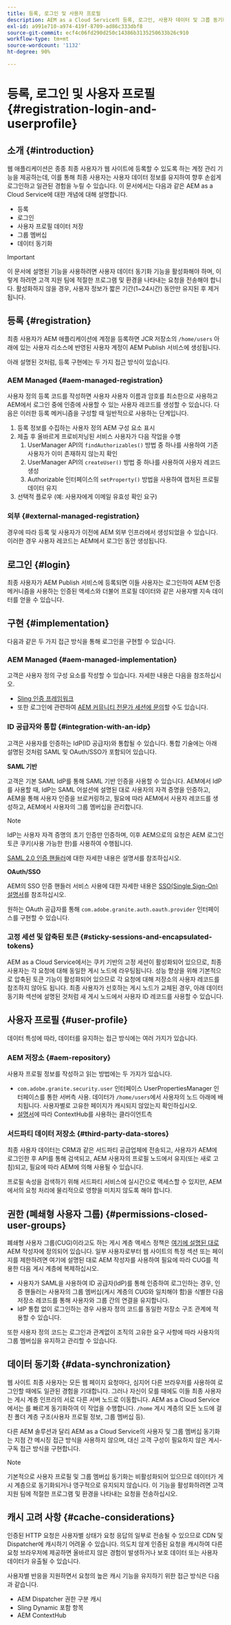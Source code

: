 ```yaml
---
title: 등록, 로그인 및 사용자 프로필
description: AEM as a Cloud Service의 등록, 로그인, 사용자 데이터 및 그룹 동기화에 대해 알아봅니다.
exl-id: a991e710-a974-419f-8709-ad86c333dbf8
source-git-commit: ecf4c06fd290d250c14386b3135250633b26c910
workflow-type: tm+mt
source-wordcount: '1132'
ht-degree: 90%

---
```


# 등록, 로그인 및 사용자 프로필 {#registration-login-and-userprofile}

## 소개 {#introduction}

웹 애플리케이션은 종종 최종 사용자가 웹 사이트에 등록할 수 있도록 하는 계정 관리 기능을 제공하는데, 이를 통해 최종 사용자는 사용자 데이터 정보를 유지하여 향후 손쉽게 로그인하고 일관된 경험을 누릴 수 있습니다. 이 문서에서는 다음과 같은 AEM as a Cloud Service에 대한 개념에 대해 설명합니다.

* 등록
* 로그인
* 사용자 프로필 데이터 저장
* 그룹 멤버십
* 데이터 동기화

>[!IMPORTANT]
>
>이 문서에 설명된 기능을 사용하려면 사용자 데이터 동기화 기능을 활성화해야 하며, 이렇게 하려면 고객 지원 팀에 적절한 프로그램 및 환경을 나타내는 요청을 전송해야 합니다. 활성화하지 않을 경우, 사용자 정보가 짧은 기간(1~24시간) 동안만 유지된 후 제거됩니다.

## 등록 {#registration}

최종 사용자가 AEM 애플리케이션에 계정을 등록하면 JCR 저장소의 `/home/users` 아래에 있는 사용자 리소스에 반영된 사용자 계정이 AEM Publish 서비스에 생성됩니다.

아래 설명된 것처럼, 등록 구현에는 두 가지 접근 방식이 있습니다.

### AEM Managed {#aem-managed-registration}

사용자 정의 등록 코드를 작성하면 사용자 사용자 이름과 암호를 최소한으로 사용하고 AEM에서 로그인 중에 인증에 사용할 수 있는 사용자 레코드를 생성할 수 있습니다. 다음은 이러한 등록 메커니즘을 구성할 때 일반적으로 사용하는 단계입니다.

1. 등록 정보를 수집하는 사용자 정의 AEM 구성 요소 표시
1. 제출 후 올바르게 프로비저닝된 서비스 사용자가 다음 작업을 수행
   1. UserManager API의 `findAuthorizables()` 방법 중 하나를 사용하여 기존 사용자가 이미 존재하지 않는지 확인
   1. UserManager API의 `createUser()` 방법 중 하나를 사용하여 사용자 레코드 생성
   1. Authorizable 인터페이스의 `setProperty()` 방법을 사용하여 캡처된 프로필 데이터 유지
1. 선택적 플로우 (예: 사용자에게 이메일 유효성 확인 요구)

### 외부 {#external-managed-registration}

경우에 따라 등록 및 사용자가 이전에 AEM 외부 인프라에서 생성되었을 수 있습니다. 이러한 경우 사용자 레코드는 AEM에서 로그인 동안 생성됩니다.

## 로그인 {#login}

최종 사용자가 AEM Publish 서비스에 등록되면 이들 사용자는 로그인하여 AEM 인증 메커니즘을 사용하는 인증된 액세스와 더불어 프로필 데이터와 같은 사용자별 지속 데이터를 얻을 수 있습니다.

## 구현 {#implementation}

다음과 같은 두 가지 접근 방식을 통해 로그인을 구현할 수 있습니다.

### AEM Managed {#aem-managed-implementation}

고객은 사용자 정의 구성 요소를 작성할 수 있습니다. 자세한 내용은 다음을 참조하십시오.

* [Sling 인증 프레임워크](https://sling.apache.org/documentation/the-sling-engine/authentication/authentication-framework.html)
* 또한 로그인에 관련하여 [AEM 커뮤니티 전문가 세션에 문의](https://bit.ly/ATACEFeb15)할 수도 있습니다.

### ID 공급자와 통합 {#integration-with-an-idp}

고객은 사용자를 인증하는 IdP(ID 공급자)와 통합될 수 있습니다. 통합 기술에는 아래 설명된 것처럼 SAML 및 OAuth/SSO가 포함되어 있습니다.

**SAML 기반**

고객은 기본 SAML IdP를 통해 SAML 기반 인증을 사용할 수 있습니다. AEM에서 IdP를 사용할 때, IdP는 SAML 어설션에 설명된 대로 사용자의 자격 증명을 인증하고, AEM을 통해 사용자 인증을 브로커링하고, 필요에 따라 AEM에서 사용자 레코드를 생성하고, AEM에서 사용자의 그룹 멤버십을 관리합니다.

>[!NOTE]
>
>IdP는 사용자 자격 증명의 초기 인증만 인증하며, 이후 AEM으로의 요청은 AEM 로그인 토큰 쿠키(사용 가능한 한)를 사용하여 수행됩니다.

[SAML 2.0 인증 핸들러](https://experienceleague.adobe.com/docs/experience-manager-learn/cloud-service/authentication/saml-2-0.html)에 대한 자세한 내용은 설명서를 참조하십시오.

**OAuth/SSO**

AEM의 SSO 인증 핸들러 서비스 사용에 대한 자세한 내용은 [SSO(Single Sign-On) 설명서](https://experienceleague.adobe.com/docs/experience-manager-65/deploying/configuring/single-sign-on.html)를 참조하십시오.

원하는 OAuth 공급자를 통해 `com.adobe.granite.auth.oauth.provider` 인터페이스를 구현할 수 있습니다.

### 고정 세션 및 압축된 토큰 {#sticky-sessions-and-encapsulated-tokens}

AEM as a Cloud Service에서는 쿠키 기반의 고정 세션이 활성화되어 있으므로, 최종 사용자는 각 요청에 대해 동일한 게시 노드에 라우팅됩니다. 성능 향상을 위해 기본적으로 압축된 토큰 기능이 활성화되어 있으므로 각 요청에 대해 저장소의 사용자 레코드를 참조하지 않아도 됩니다. 최종 사용자가 선호하는 게시 노드가 교체된 경우, 아래 데이터 동기화 섹션에 설명된 것처럼 새 게시 노드에서 사용자 ID 레코드를 사용할 수 있습니다.

## 사용자 프로필 {#user-profile}

데이터 특성에 따라, 데이터를 유지하는 접근 방식에는 여러 가지가 있습니다.

### AEM 저장소 {#aem-repository}

사용자 프로필 정보를 작성하고 읽는 방법에는 두 가지가 있습니다.

* `com.adobe.granite.security.user` 인터페이스 UserPropertiesManager 인터페이스를 통한 서버측 사용. 데이터가 `/home/users`에서 사용자의 노드 아래에 배치됩니다. 사용자별로 고유한 페이지가 캐시되지 않았는지 확인하십시오.
* [설명서](https://experienceleague.adobe.com/docs/experience-manager-cloud-service/implementing/personalization/contexthub.html#personalization)에 따라 ContextHub를 사용하는 클라이언트측

### 서드파티 데이터 저장소 {#third-party-data-stores}

최종 사용자 데이터는 CRM과 같은 서드파티 공급업체에 전송되고, 사용자가 AEM에 로그인한 후 API를 통해 검색되고, AEM 사용자의 프로필 노드에서 유지(또는 새로 고침)되고, 필요에 따라 AEM에 의해 사용될 수 있습니다.

프로필 속성을 검색하기 위해 서드파티 서비스에 실시간으로 액세스할 수 있지만, AEM에서의 요청 처리에 물리적으로 영향을 미치지 않도록 해야 합니다.

## 권한 (폐쇄형 사용자 그룹) {#permissions-closed-user-groups}

폐쇄형 사용자 그룹(CUG)이라고도 하는 게시 계층 액세스 정책은 [여기에 설명된 대로](https://experienceleague.adobe.com/docs/experience-manager-65/administering/security/cug.html#applying-your-closed-user-group-to-content-pages) AEM 작성자에 정의되어 있습니다. 일부 사용자로부터 웹 사이트의 특정 섹션 또는 페이지를 제한하려면 여기에 설명된 대로 AEM 작성자를 사용하여 필요에 따라 CUG를 적용한 다음 게시 계층에 복제하십시오.

* 사용자가 SAML을 사용하여 ID 공급자(IdP)를 통해 인증하여 로그인하는 경우, 인증 핸들러는 사용자의 그룹 멤버십(게시 계층의 CUG와 일치해야 함)을 식별한 다음 저장소 레코드를 통해 사용자와 그룹 간의 연결을 유지합니다.
* IdP 통합 없이 로그인하는 경우 사용자 정의 코드를 동일한 저장소 구조 관계에 적용할 수 있습니다.

또한 사용자 정의 코드는 로그인과 관계없이 조직의 고유한 요구 사항에 따라 사용자의 그룹 멤버십을 유지하고 관리할 수 있습니다.

## 데이터 동기화 {#data-synchronization}

웹 사이트 최종 사용자는 모든 웹 페이지 요청마다, 심지어 다른 브라우저를 사용하여 로그인할 때에도 일관된 경험을 기대합니다. 그러나 자신이 모를 때에도 이들 최종 사용자는 게시 계층 인프라의 서로 다른 서버 노드로 이동합니다. AEM as a Cloud Service에서는 를 빠르게 동기화하여 이 작업을 수행합니다. `/home` 게시 계층의 모든 노드에 걸친 폴더 계층 구조(사용자 프로필 정보, 그룹 멤버십 등).

다른 AEM 솔루션과 달리 AEM as a Cloud Service의 사용자 및 그룹 멤버십 동기화는 지점 간 메시징 접근 방식을 사용하지 않으며, 대신 고객 구성이 필요하지 않은 게시-구독 접근 방식을 구현합니다.

>[!NOTE]
>
>기본적으로 사용자 프로필 및 그룹 멤버십 동기화는 비활성화되어 있으므로 데이터가 게시 계층으로 동기화되거나 영구적으로 유지되지 않습니다. 이 기능을 활성화하려면 고객 지원 팀에 적절한 프로그램 및 환경을 나타내는 요청을 전송하십시오.

## 캐시 고려 사항 {#cache-considerations}

인증된 HTTP 요청은 사용자별 상태가 요청 응답의 일부로 전송될 수 있으므로 CDN 및 Dispatcher에 캐시하기 어려울 수 있습니다. 의도치 않게 인증된 요청을 캐시하여 다른 요청 브라우저에 제공하면 올바르지 않은 경험이 발생하거나 보호 데이터 또는 사용자 데이터가 유출될 수 있습니다.

사용자별 반응을 지원하면서 요청의 높은 캐시 기능을 유지하기 위한 접근 방식은 다음과 같습니다.

* AEM Dispatcher 권한 구분 캐시
* Sling Dynamic 포함 항목
* AEM ContextHub
